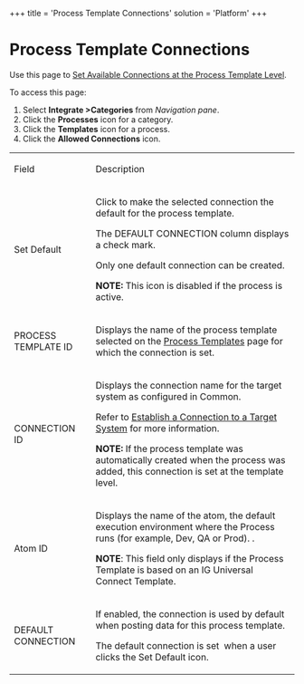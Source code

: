 +++
title = 'Process Template Connections'
solution = 'Platform'
+++

# Process Template Connections

<div class="use">

Use this page to [Set Available Connections at the Process Template
Level](../Use_Cases/Set_Connections_at_the_Process_Template_Level).

</div>

To access this page:

1.  Select <span style="font-weight: bold;">Integrate
    \></span>**Categories** from *Navigation pane*.
2.  Click the **Processes** icon for a category.
3.  Click the **Templates** icon for a process.
4.  Click the <span style="font-weight: bold;">Allowed
    Connections</span> icon.

<table>
<tbody>
<tr class="odd">
<td><p>Field</p></td>
<td><p>Description</p></td>
</tr>
<tr class="even">
<td><p>Set Default</p></td>
<td><p>Click to make the selected connection the default for the process template.</p>
<p>The DEFAULT CONNECTION column displays a check mark.</p>
<p>Only one default connection can be created.</p>
<p><strong>NOTE:</strong> This icon is disabled if the process is active.</p></td>
</tr>
<tr class="odd">
<td><p>PROCESS TEMPLATE ID</p></td>
<td><p>Displays the name of the process template selected on the <a href="Process_Templates_H">Process Templates</a> page for which the connection is set.</p></td>
</tr>
<tr class="even">
<td><p>CONNECTION ID</p></td>
<td><p>Displays the connection name for the target system as configured in Common.</p>
<p>Refer to <a href="../../Common/Use_Cases/Establish_a_Connection_to_a_target_system_Overview">Establish a Connection to a Target System</a> for more information.</p>
<p><strong>NOTE:</strong> If the process template was automatically created when the process was added, this connection is set at the template level.</p></td>
</tr>
<tr class="odd">
<td><p>Atom ID</p></td>
<td><p>Displays the name of the atom, the default execution environment where the Process runs (for example, Dev, QA or Prod). .</p>
<p><strong>NOTE</strong>: This field only displays if the Process Template is based on an IG Universal Connect Template.</p></td>
</tr>
<tr class="even">
<td><p>DEFAULT CONNECTION</p></td>
<td><p>If enabled, the connection is used by default when posting data for this process template.</p>
<p>The default connection is set  when a user clicks the Set Default icon.</p></td>
</tr>
</tbody>
</table>
